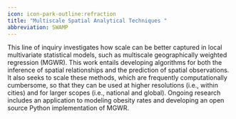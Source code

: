```yaml
---
icon: icon-park-outline:refraction
title: "Multiscale Spatial Analytical Techniques "
abbreviation: SWAMP
---
```

This line of inquiry investigates how scale can be better captured in local multivariate statistical models, such as multiscale geographically weighted regression (MGWR). This work entails developing algorithms for both the inference of spatial relationships and the prediction of spatial observations. It also seeks to scale these methods, which are frequently computationally cumbersome, so that they can be used at higher resolutions (i.e., within cities) and for larger scopes (i.e., national and global). Ongoing research includes an application to modeling obesity rates and developing an open source Python implementation of MGWR.   

